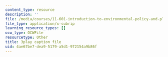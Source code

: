 ```yaml
---
content_type: resource
description: ''
file: /media/courses/11-601-introduction-to-environmental-policy-and-planning-fall-2016/4ae67be7dea95179a5d1972154a9b86f_klPt8DrL5tc.vtt
file_type: application/x-subrip
learning_resource_types: []
ocw_type: OCWFile
resourcetype: Other
title: 3play caption file
uid: 4ae67be7-dea9-5179-a5d1-972154a9b86f
---
```

